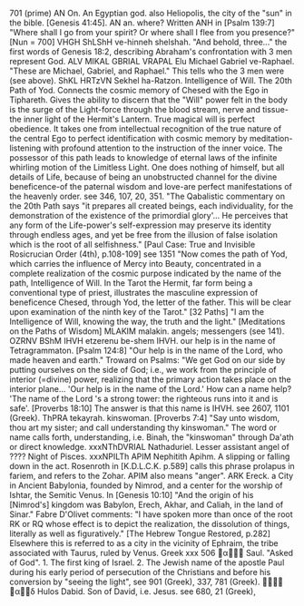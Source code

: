 701 (prime)
AN On. An Egyptian god. also Heliopolis, the city of the "sun" in
the bible. [Genesis 41:45].
AN an. where? Written ANH in [Psalm 139:7] "Where shall I go from
your spirit? Or where shall I flee from you presence?" [Nun = 700]
VHGH ShLShH ve-hinneh shelshah. "And behold, three..." the first
words of Genesis 18:2, describing Abraham's confrontation with 3
men represent God.
ALV MIKAL GBRIAL VRAPAL Elu Michael Gabriel ve-Raphael. "These
are Michael, Gabriel, and Raphael." This tells who the 3 men were
(see above).
ShKL HRTzVN Sekhel ha-Ratzon. Intelligence of Will. The 20th Path
of Yod. Connects the cosmic memory of Chesed with the Ego in
Tiphareth. Gives the ability to discern that the "Will" power felt
in the body is the surge of the Light-force through the blood
stream, nerve and tissue-the inner light of the Hermit's Lantern.
True magical will is perfect obedience. It takes one from
intellectual recognition of the true nature of the central Ego to
perfect identification with cosmic memory by meditation-listening
with profound attention to the instruction of the inner voice. The
possessor of this path leads to knowledge of eternal laws of the
infinite whirling motion of the Limitless Light. One does nothing
of himself, but all details of Life, because of being an
unobstructed channel for the divine beneficence-of the paternal
wisdom and love-are perfect manifestations of the heavenly order.
see 346, 107, 20, 351. "The Qabalistic commentary on the 20th Path
says "it prepares all created beings, each individuality, for the
demonstration of the existence of the primordial glory'... He
perceives that any form of the Life-power's self-expression may
preserve its identity through endless ages, and yet be free from
the illusion of false isolation which is the root of all
selfishness." [Paul Case: True and Invisible Rosicrucian Order
(4th), p.108-109] see 1351
"Now comes the path of Yod, which carries the influence of Mercy
into Beauty, concentrated in a complete realization of the cosmic
purpose indicated by the name of the path, Intelligence of Will.
In the Tarot the Hermit, far form being a conventional type of
priest, illustrates the masculine expression of beneficence
Chesed, through Yod, the letter of the father. This will be clear
upon examination of the ninth key of the Tarot." [32 Paths] "I am
the Intelligence of Will, knowing the way, the truth and the
light." [Meditations on the Paths of Wisdom]
MLAKIM malakin. angels; messengers (see 141).
OZRNV BShM IHVH etzerenu be-shem IHVH. our help is in the name of
Tetragrammaton. [Psalm 124:8] "Our help is in the name of the
Lord, who made heaven and earth." Troward on Psalms: "We get God
on our side by putting ourselves on the side of God; i.e., we work
from the principle of interior (=divine) power, realizing that the
primary action takes place on the interior plane... 'Our help is
in the name of the Lord.' How can a name help? 'The name of the
Lord 's a strong tower: the righteous runs into it and is safe'.
[Proverbs 18:10] The answer is that this name is IHVH. see 2607,
1101 (Greek).
ThPRA tekayrah. kinswoman. [Proverbs 7:4] "Say unto wisdom, thou
art my sister; and call understanding thy kinswoman." The word or
name calls forth, understanding, i.e. Binah, the "kinswoman"
through Da'ath or direct knowledge.
xxxNThDVRIAL Nathaduriel. Lesser assistant angel of ???? Night of
Pisces.
xxxNPILTh APIM Nephitith Apihm. A slipping or falling down in the
act. Rosenroth in [K.D.L.C.K. p.589] calls this phrase prolapus in
fariem, and refers to the Zohar. APIM also means "anger".
ARK Ereck. a City in Ancient Babylonia, founded by Nimrod, and a
center for the worship of Ishtar, the Semitic Venus. In [Genesis
10:10] "And the origin of his [Nimrod's] kingdom was Babylon,
Erech, Akhar, and Caliah, in the land of Sinar." Fabre D'Olivet
comments: "I have spoken more than once of the root RK or RQ whose
effect is to depict the realization, the dissolution of things,
literally as well as figuratively." [The Hebrew Tongue Restored,
p.282] Elsewhere this is referred to as a city in the vicinity of
Ephraim, the tribe associated with Taurus, ruled by Venus.
Greek
xxx 506 􀂄α􀂄􀂄􀂄 Saul. "Asked of God". 1. The first king of Israel.
2. The Jewish name of the apostle Paul during his early period of
persecution of the Christians and before his conversion by "seeing
the light", see 901 (Greek), 337, 781 (Greek).
􀂄􀂄􀂄􀂄 􀂄α􀂄􀂄δ Hulos Dabid. Son of David, i.e. Jesus. see 680, 21
(Greek),